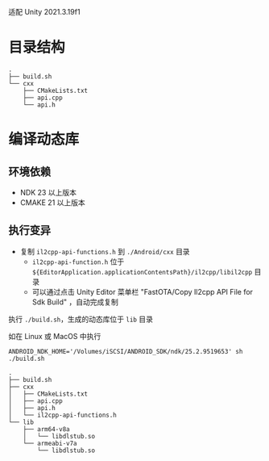 
适配 Unity 2021.3.19f1

# 目录结构
```
.
├── build.sh
└── cxx
    ├── CMakeLists.txt
    ├── api.cpp
    └── api.h
```

# 编译动态库

## 环境依赖

* NDK 23 以上版本
* CMAKE 21 以上版本

## 执行变异

* 复制 `il2cpp-api-functions.h` 到 `./Android/cxx` 目录
    * `il2cpp-api-function.h` 位于 `${EditorApplication.applicationContentsPath}/il2cpp/libil2cpp` 目录
    * 可以通过点击 Unity Editor 菜单栏 "FastOTA/Copy Il2cpp API File for Sdk Build" ，自动完成复制

执行 `./build.sh`，生成的动态库位于 `lib` 目录

如在 Linux 或 MacOS 中执行
```shell
ANDROID_NDK_HOME='/Volumes/iSCSI/ANDROID_SDK/ndk/25.2.9519653' sh ./build.sh
```

```
.
├── build.sh
├── cxx
│   ├── CMakeLists.txt
│   ├── api.cpp
│   ├── api.h
│   └── il2cpp-api-functions.h
└── lib
    ├── arm64-v8a
    │   └── libdlstub.so
    └── armeabi-v7a
        └── libdlstub.so
```